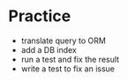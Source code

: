 # Practice

- translate query to ORM
- add a DB index
- run a test and fix the result
- write a test to fix an issue
